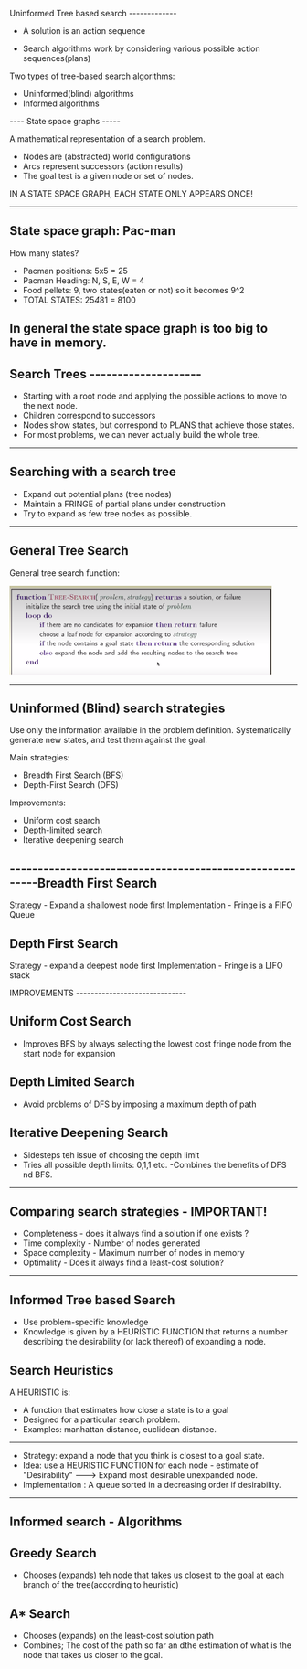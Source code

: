 Uninformed Tree based search -------------

- A solution is an action sequence

- Search algorithms work by considering various possible action sequences(plans)

Two types of tree-based search algorithms:
- Uninformed(blind) algorithms
- Informed algorithms

---- State space graphs -----

A mathematical representation of a search problem.

- Nodes are (abstracted) world configurations
- Arcs represent successors (action results)
- The goal test is a given node or set of nodes.

IN A STATE SPACE GRAPH, EACH STATE ONLY APPEARS ONCE!

--------------------------------------------------------

State space graph: Pac-man
---------------------------

How many states? 
- Pacman positions: 5x5 = 25
- Pacman Heading: N, S, E, W = 4
- Food pellets: 9, two states(eaten or not) so it becomes 9^2
- TOTAL STATES: 25*4*81 = 8100

In general the state space graph is too big to have in memory.
--------------------------------------------------------
Search Trees --------------------
---------------------------------
- Starting with a root node and applying the possible   actions to move to the next node.
- Children correspond to successors
- Nodes show states, but correspond to PLANS that achieve those states.
- For most problems, we can never actually build the whole tree.
--------------------------------------------------------
Searching with a search tree
----------------------------

- Expand out potential plans (tree nodes)
- Maintain a FRINGE of partial plans under construction 
- Try to expand as few tree nodes as possible.

--------------------------------------------------------
General Tree Search 
-------------------

General tree search function: 

![Function for a general search tree](https://github.com/DTROONEY29/CSCU9YE/blob/master/Notes/Images/GenTreeSearchFunction.png)

--------------------------------------------------------
Uninformed (Blind) search strategies
-------------------------------------
Use only the information available in the problem definition. Systematically generate new states, and test them against the goal.

Main strategies:
- Breadth First Search (BFS)
- Depth-First Search (DFS)

Improvements:
- Uniform cost search
- Depth-limited search
- Iterative deepening search

--------------------------------------------------------Breadth First Search 
--------------------

Strategy - Expand a shallowest node first 
Implementation - Fringe is a FIFO Queue

Depth First Search 
-------------------

Strategy - expand a deepest node first 
Implementation - Fringe is a LIFO stack 

IMPROVEMENTS ------------------------------

Uniform Cost Search
--------------------
- Improves BFS by always selecting the lowest cost fringe node from the start node for expansion

Depth Limited Search 
--------------------
- Avoid problems of DFS by imposing a maximum depth of path

Iterative Deepening Search
--------------------------
- Sidesteps teh issue of choosing the depth limit 
- Tries all possible depth limits: 0,1,1 etc.
-Combines the benefits of DFS nd BFS.

--------------------------------------------------------
Comparing search strategies - IMPORTANT!
---------------------------
- Completeness - does it always find a solution if one exists ?
- Time complexity - Number of nodes generated 
- Space complexity - Maximum number of nodes in memory 
- Optimality - Does it always find a least-cost solution?

------------------------------------------------------------------------------------------------------------------------------------------------------------------------
Informed Tree based Search
--------------------------

- Use problem-specific knowledge 
- Knowledge is given by a HEURISTIC FUNCTION that returns a number describing the desirability (or lack thereof) of expanding a node.

Search Heuristics
-----------------
A HEURISTIC is:
- A function that estimates how close a state is to a goal
- Designed for a particular search problem.
- Examples: manhattan distance, euclidean distance.

--------------------------------------------------------

- Strategy: expand a node that you think is closest to a goal state.
- Idea: use a HEURISTIC FUNCTION for each node - estimate of "Desirability" ---> Expand most desirable unexpanded node.
- Implementation : A queue sorted in a decreasing order if desirability.

--------------------------------------------------------

Informed search - Algorithms
----------------------------

Greedy Search
-------------
- Chooses (expands) teh node that takes us closest to the goal at each branch of the tree(according to heuristic)

A* Search
----------
- Chooses (expands) on the least-cost solution path
- Combines; The cost of the path so far an dthe estimation of what is the node that takes us closer to the goal.